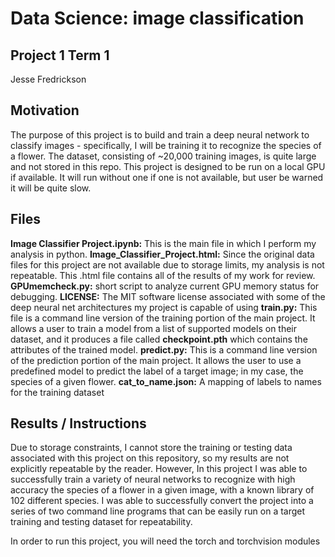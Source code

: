 # Data Science: image classification
## Project 1 Term 1
Jesse Fredrickson

## Motivation
The purpose of this project is to build and train a deep neural network to classify images - specifically, I will be training it to recognize the species of a flower. The dataset, consisting of ~20,000 training images, is quite large and not stored in this repo. This project is designed to be run on a local GPU if available. It will run without one if one is not available, but user be warned it will be quite slow.

## Files
**Image Classifier Project.ipynb:** This is the main file in which I perform my analysis in python.
**Image_Classifier_Project.html:** Since the original data files for this project are not available due to storage limits, my analysis is not repeatable. This .html file contains all of the results of my work for review.
**GPUmemcheck.py:** short script to analyze current GPU memory status for debugging.
**LICENSE:** The MIT software license associated with some of the deep neural net architectures my project is capable of using
**train.py:** This file is a command line version of the training portion of the main project. It allows a user to train a model from a list of supported models on their dataset, and it produces a file called **checkpoint.pth** which contains the attributes of the trained model.
**predict.py:** This is a command line version of the prediction portion of the main project. It allows the user to use a predefined model to predict the label of a target image; in my case, the species of a given flower.
**cat_to_name.json:** A mapping of labels to names for the training dataset

## Results / Instructions
Due to storage constraints, I cannot store the training or testing data associated with this project on this repository, so my results are not explicitly repeatable by the reader. However, In this project I was able to successfully train a variety of neural networks to recognize with high accuracy the species of a flower in a given image, with a known library of 102 different species. I was able to successfully convert the project into a series of two command line programs that can be easily run on a target training and testing dataset for repeatability.

In order to run this project, you will need the torch and torchvision modules
